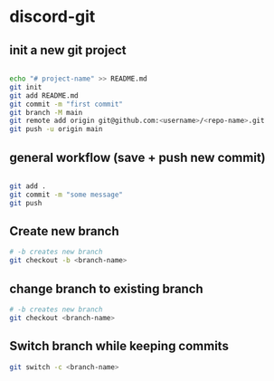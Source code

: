 # discord-git

## init a new git project

```bash

echo "# project-name" >> README.md
git init
git add README.md
git commit -m "first commit"
git branch -M main
git remote add origin git@github.com:<username>/<repo-name>.git
git push -u origin main

```

## general workflow (save + push new commit)

```bash

git add .
git commit -m "some message"
git push

```

## Create new branch

```bash
# -b creates new branch
git checkout -b <branch-name>
```

## change branch to existing branch

```bash
# -b creates new branch
git checkout <branch-name>
```

## Switch branch while keeping commits

```bash
git switch -c <branch-name>

```
